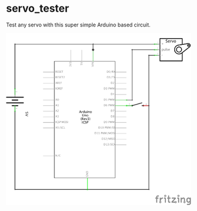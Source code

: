 # servo_tester
Test any servo with this super simple Arduino based circuit.

![diagram](diagram_schem.png)
